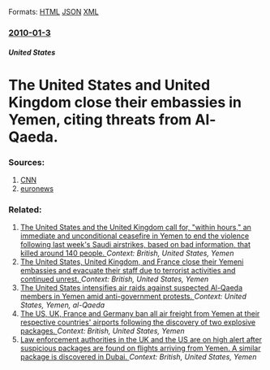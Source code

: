 
Formats: [HTML](/news/2010/01/3/the-united-states-and-united-kingdom-close-their-embassies-in-yemen-citing-threats-from-al-qaeda.html)  [JSON](/news/2010/01/3/the-united-states-and-united-kingdom-close-their-embassies-in-yemen-citing-threats-from-al-qaeda.json)  [XML](/news/2010/01/3/the-united-states-and-united-kingdom-close-their-embassies-in-yemen-citing-threats-from-al-qaeda.xml)  

### [2010-01-3](/news/2010/01/3/index.md)

##### United States
# The United States and United Kingdom close their embassies in Yemen, citing threats from Al-Qaeda. 




### Sources:

1. [CNN](http://edition.cnn.com/2010/WORLD/meast/01/03/yemen.us.embassy/)
2. [euronews](http://www.euronews.net/2010/01/03/us-and-uk-close-embassies-in-yemen/)

### Related:

1. [The United States and the United Kingdom call for, "within hours," an immediate and unconditional ceasefire in Yemen to end the violence following last week's Saudi airstrikes, based on bad information, that killed around 140 people. ](/news/2016/10/16/the-united-states-and-the-united-kingdom-call-for-within-hours-an-immediate-and-unconditional-ceasefire-in-yemen-to-end-the-violence-fol.md) _Context: British, United States, Yemen_
2. [The United States, United Kingdom, and France close their Yemeni embassies and evacuate their staff due to terrorist activities and continued unrest. ](/news/2015/02/11/the-united-states-united-kingdom-and-france-close-their-yemeni-embassies-and-evacuate-their-staff-due-to-terrorist-activities-and-continue.md) _Context: British, United States, Yemen_
3. [The United States intensifies air raids against suspected Al-Qaeda members in Yemen amid anti-government protests. ](/news/2011/06/9/the-united-states-intensifies-air-raids-against-suspected-al-qaeda-members-in-yemen-amid-anti-government-protests.md) _Context: United States, Yemen, al-Qaeda_
4. [The US, UK, France and Germany ban all air freight from Yemen at their respective countries' airports following the discovery of two explosive packages. ](/news/2010/10/31/the-us-uk-france-and-germany-ban-all-air-freight-from-yemen-at-their-respective-countries-airports-following-the-discovery-of-two-explosi.md) _Context: British, United States, Yemen_
5. [Law enforcement authorities in the UK and the US are on high alert after suspicious packages are found on flights arriving from Yemen. A similar package is discovered in Dubai. ](/news/2010/10/29/law-enforcement-authorities-in-the-uk-and-the-us-are-on-high-alert-after-suspicious-packages-are-found-on-flights-arriving-from-yemen-a-sim.md) _Context: British, United States, Yemen_
